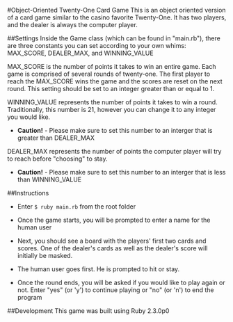 #Object-Oriented Twenty-One Card Game
This is an object oriented version of a card game similar to the casino favorite Twenty-One.  It has two players, and the dealer is always the computer player.

##Settings
Inside the Game class (which can be found in "main.rb"), there are three constants you can set according to your own whims: MAX_SCORE, DEALER_MAX, and WINNING_VALUE

MAX_SCORE is the number of points it takes to win an entire game.  Each game is comprised of several rounds of twenty-one.  The first player to reach the MAX_SCORE wins the game and the scores are reset on the next round.  This setting should be set to an integer greater than or equal to 1.

WINNING_VALUE represents the number of points it takes to win a round.  Traditionally, this number is 21, however you can change it to any integer you would like.  

* **Caution!** - Please make sure to set this number to an interger that is greater than DEALER_MAX

DEALER_MAX represents the number of points the computer player will try to reach before "choosing" to stay.  

* **Caution!** - Please make sure to set this number to an interger that is less than WINNING_VALUE


##Instructions

* Enter `$ ruby main.rb` from the root folder

* Once the game starts, you will be prompted to enter a name for the human user

* Next, you should see a board with the players' first two cards and scores.  One of the dealer's cards as well as the dealer's score will initially be masked.

* The human user goes first.  He is prompted to hit or stay.

* Once the round ends, you will be asked if you would like to play again or not.  Enter "yes" (or 'y') to continue playing or "no" (or 'n') to end the program


##Development
This game was built using Ruby 2.3.0p0